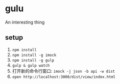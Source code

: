 gulu
===========
An interesting thing

## setup

1. `npm install`
2. `npm install -g imock`
3. `npm install -g gulp`
3. `gulp & gulp watch`
4. 打开新的命令行窗口: `imock -j json -b api -w dist`
5. `open http://localhost:3000/dist/view/index.html`
